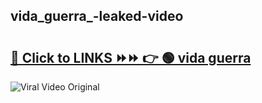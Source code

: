 
 ## vida_guerra_-leaked-video 

# <h2><a href="https://clipsfans.com/vida_guerra_&ref=git">🔗 Click to LINKS ⏩⏩ 👉 🟢 vida guerra  </a></h2>

<a href="https://clipsfans.com/vida_guerra_&ref=git" rel="nofollow" data-target="animated-image.originalLink"><img src="https://i.ibb.co.com/xMMVF88/686577567.gif" alt="Viral Video Original" style="max-width: 100%; display: inline-block;" data-target="animated-image.originalImage"></a>
